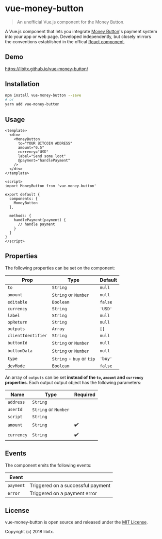 # vue-money-button

> An unofficial Vue.js component for the Money Button.

A Vue.js component that lets you integrate [Money Button](https://www.moneybutton.com/)'s payment system into your app or web page. Developed independently, but closely mirrors the conventions established in the offical [React component](https://github.com/moneybutton/react-money-button).

## Demo

https://libitx.github.io/vue-money-button/

## Installation

```sh
npm install vue-money-button --save
# or
yarn add vue-money-button
```

## Usage

```Vue
<template>
  <div>
    <MoneyButton
      to="YOUR BITCOIN ADDRESS"
      amount="0.5"
      currency="USD"
      label="Send some loot"
      @payment="handlePayment"
    />
  </div>
</template>

<script>
import MoneyButton from 'vue-money-button'

export default {
  components: {
    MoneyButton
  },

  methods: {
    handlePayment(payment) {
      // handle payment
    }
  }
}
</script>
```

## Properties

The following properties can be set on the component:

| Prop          | Type                      | Default |
|---------------|---------------------------|---------|
| `to`          | `String`                  | `null`  |
| `amount`      | `String` or `Number`      | `null`  |
| `editable`    | `Boolean`                 | `false` |
| `currency`    | `String`                  | `'USD'` |
| `label`       | `String`                  | `null`  |
| `opReturn`    | `String`                  | `null`  |
| `outputs`     | `Array`                   | `[]`    |
| `clientIdentifier` | `String`             | `null`  |
| `buttonId`    | `String` or `Number`      | `null`  |
| `buttonData`  | `String` or `Number`      | `null`  |
| `type`        | `String` - `buy` or `tip` | `'buy'` |
| `devMode`     | `Boolean`                 | `false` |

An array of `outputs` can be set **instead of the `to`, `amount` and `currency` properties**. Each output output object has the following parameters:

| Name         | Type                      | Required           |
|--------------|---------------------------|--------------------|
| `address`    | `String`                  |                    |
| `userId`     | `String` or `Number`      |                    |
| `script`     | `String`                  |                    |
| `amount`     | `String`                  | :heavy_check_mark: |
| `currency`   | `String`                  | :heavy_check_mark: |


## Events

The component emits the following events:

| Event     |                                   |
|-----------|-----------------------------------|
| `payment` | Triggered on a successful payment |
| `error`   | Triggered on a payment error      |

## License

vue-money-button is open source and released under the [MIT License](license.md).

Copyright (c) 2018 libitx.
